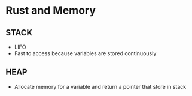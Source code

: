 # Rust and Memory

## STACK
- LIFO
- Fast to access because variables are stored continuously

## HEAP
- Allocate memory for a variable and return a pointer that store in stack
